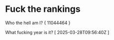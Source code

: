 # Fuck the rankings

Who the hell am I?
{ 11044464 }

What fucking year is it?
[ 2025-03-28T09:56:40Z ]
